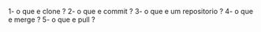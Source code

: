 1- o que e clone ?
2- o que e commit ?
3- o que e um repositorio ? 
4- o que e merge ?
5- o que e pull ?